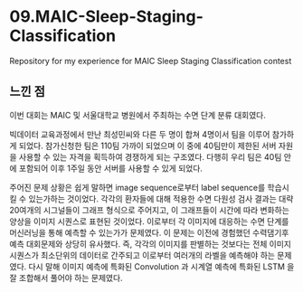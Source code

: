 # 09.MAIC-Sleep-Staging-Classification
Repository for my experience for MAIC Sleep Staging Classification contest

## 느낀 점
이번 대회는 MAIC 및 서울대학교 병원에서 주최하는 수면 단계 분류 대회였다.

빅데이터 교육과정에서 만난 최성민씨와 다른 두 명이 합쳐 4명이서 팀을 이루어 참가하게 되었다. 참가신청한 팀은 110팀 가까이 되었으며 
이 중에 40팀만이 제한된 서버 자원을 사용할 수 있는 자격을 획득하여 경쟁하게 되는 구조였다. 다행히 우리 팀은 40팀 안에 포함되어 이후
1주일 동안 서버를 사용할 수 있게 되었다.

주어진 문제 상황은 쉽게 말하면 image sequence로부터 label sequence를 학습시킬 수 있는가하는 것이었다. 각각의 환자들에 대해 적용한
수면 다원성 검사 결과는 대략 20여개의 시그널들이 그래프 형식으로 주어지고, 이 그래프들이 시간에 따라 변화하는 양상을 이미지 시퀀스로 표현된 것이었다.
이로부터 각 이미지에 대응하는 수면 단계를 머신러닝을 통해 예측할 수 있는가가 문제였다. 
이 문제는 이전에 경험했던 수력댐기후예측 대회문제와 상당히 유사했다. 즉, 각각의 이미지를 판별하는 것보다는 전체 이미지 시퀀스가 최소단위의 데이터로 간주되고
이로부터 여러개의 라벨을 예측해야 하는 문제였다. 다시 말해 이미지 예측에 특화된 Convolution 과 시계열 예측에 특화된 LSTM 을 잘 조합해서 풀어야 하는 문제였다.

